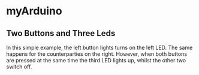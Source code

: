 # myArduino

## Two Buttons and Three Leds

In this simple example, the left button lights turns on the left LED. The same happens for the counterparties on the right. However, when both buttons are pressed at the same time the third LED lights up, whilst the other two switch off.